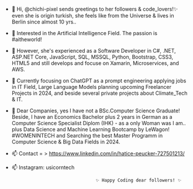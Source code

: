- 👋 Hi, @chichi-pixel sends greetings to her followers & code_lovers!✨ even she is origin turkish, she feels like from the Universe & lives in Berlin since almost 10 yrs..
- 👀 Interested in the Artificial Intelligence Field. The passion is #aitheworld!
- 👀 However, she's experienced as a Software Developer in C#, .NET, ASP.NET Core, JavaScript, SQL, MSSQL, Python, Bootstrap, CSS3, HTML5 and still develops and focuse on Xamarin, Microservices, and AWS. 
- 🌱 Currently focusing on ChatGPT as a prompt engineering applying jobs in IT Field, Large Language Models planning upcoming Freelancer Projects in 2024, and beside several private projects about Climate_Tech & IT.
- 🌱 Dear Companies, yes I have not a BSc.Computer Science Graduate! Beside, I have an Economics Bachelor plus 2 years in German as a Computer Science Specialist Diplom (IHK) - as a only Woman was I am.. plus Data Science and Machine Learning Bootcamp by LeWagon! #WOMENINTECH  and Searching the best Master Programm in Computer Science & Big Data Fields in 2024.
- 📫 Contact = > https://www.linkedin.com/in/hatice-peucker-727501213/
- 📫 Instagram: usicorntech 

                                      ✨ Happy Coding dear followers! ✨

<!---
chichi-pixel/chichi-pixel is a ✨ special ✨ repository because its `README.md` (this file) appears on your GitHub profile.
You can click the Preview link to take a look at your changes.
--->

